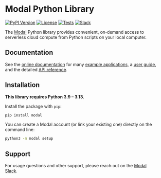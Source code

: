 # Modal Python Library

[![PyPI Version](https://img.shields.io/pypi/v/modal.svg)](https://pypi.org/project/modal/)
[![License](https://img.shields.io/badge/license-apache_2.0-darkviolet.svg)](https://github.com/modal-labs/modal-client/blob/master/LICENSE)
[![Tests](https://github.com/modal-labs/modal-client/actions/workflows/ci-cd.yml/badge.svg)](https://github.com/modal-labs/modal-client/actions/workflows/ci-cd.yml)
[![Slack](https://img.shields.io/badge/slack-join-blue.svg?logo=slack)](https://modal.com/slack)

The [Modal](https://modal.com/) Python library provides convenient, on-demand
access to serverless cloud compute from Python scripts on your local computer.

## Documentation

See the [online documentation](https://modal.com/docs/guide) for many
[example applications](https://modal.com/docs/examples),
a [user guide](https://modal.com/docs/guide), and the detailed
[API reference](https://modal.com/docs/reference).

## Installation

**This library requires Python 3.9 – 3.13.**

Install the package with `pip`:

```bash
pip install modal
```

You can create a Modal account (or link your existing one) directly on the
command line:

```bash
python3 -m modal setup
```

## Support

For usage questions and other support, please reach out on the
[Modal Slack](https://modal.com/slack).
